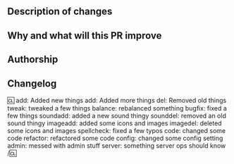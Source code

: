 <!-- !! PLEASE, READ THIS !! -->
<!-- We recommend to check the contributing page before opening pull requests. -->
<!-- https://github.com/PyrelightSS13/Pyrelight/blob/dev/CONTRIBUTING.md -->
<!-- If you're opening a pull request which changes A LOT of icon/map files: -->
<!-- Add [IDB IGNORE] (to ignore icon file changes) or [MDB IGNORE] (to ignore map file changes) in the PR title. -->
<!-- These tags prevent huge diffs from overloading IconDiffBot and MapDiffBot. -->

## Description of changes
<!-- Describe the pull request. Please be sure every change is documented or this can delay review and even discourage maintainers from merging your PR! -->

## Why and what will this PR improve
<!-- Please add a short description of why you think these changes would benefit the game. If you can't justify it in words, it might not be worth adding. -->

## Authorship
<!-- Describe original authors of changes to credit them. -->

## Changelog
:cl:
add: Added new things
add: Added more things
del: Removed old things
tweak: tweaked a few things
balance: rebalanced something
bugfix: fixed a few things
soundadd: added a new sound thingy
sounddel: removed an old sound thingy
imageadd: added some icons and images
imagedel: deleted some icons and images
spellcheck: fixed a few typos
code: changed some code
refactor: refactored some code
config: changed some config setting
admin: messed with admin stuff
server: something server ops should know
/:cl:

<!-- Both :cl:'s are required for the changelog to work! You can put your name to the right of the first :cl: if you want to overwrite your GitHub username as author ingame. -->
<!-- You can use multiple of the same prefix (they're only used for the icon ingame) and delete the unneeded ones. Despite some of the tags, changelogs should generally represent how a player might be affected by the changes rather than a summary of the PR's contents. -->